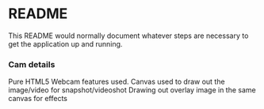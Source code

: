 # README

This README would normally document whatever steps are necessary to get the
application up and running.

### Cam details
Pure HTML5 Webcam features used.
Canvas used to draw out the image/video for snapshot/videoshot
Drawing out overlay image in the same canvas for effects
